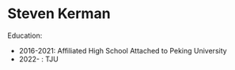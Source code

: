# Steven Kerman

Education:

- 2016-2021: Affiliated High School Attached to Peking University
- 2022- : TJU
